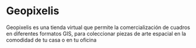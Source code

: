 # Geopixelis
Geopixelis es una tienda virtual que permite la comercialización de cuadros en diferentes formatos GIS, para coleccionar piezas de arte espacial en la comodidad de tu casa o en tu oficina

